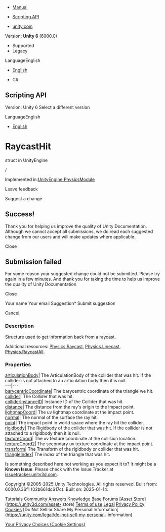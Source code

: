 [ ]()

  * [Manual](../Manual/index.html)
  * [Scripting API](../ScriptReference/index.html)

  * [unity.com](https://unity.com/)

Version: **Unity 6** (6000.0)

  * Supported
  * Legacy

LanguageEnglish

  * [English]()

  * C#

[ ](https://docs.unity3d.com)

## Scripting API

Version: Unity 6 Select a different version

LanguageEnglish

  * [English]()

# RaycastHit

struct in UnityEngine

/

Implemented in:[UnityEngine.PhysicsModule](UnityEngine.PhysicsModule.html)

Leave feedback

Suggest a change

## Success!

Thank you for helping us improve the quality of Unity Documentation. Although
we cannot accept all submissions, we do read each suggested change from our
users and will make updates where applicable.

Close

## Submission failed

For some reason your suggested change could not be submitted. Please <a>try
again</a> in a few minutes. And thank you for taking the time to help us
improve the quality of Unity Documentation.

Close

Your name Your email Suggestion* Submit suggestion

Cancel

[ ]()

### Description

Structure used to get information back from a raycast.

Additional resources: [Physics.Raycast](Physics.Raycast.html),
[Physics.Linecast](Physics.Linecast.html),
[Physics.RaycastAll](Physics.RaycastAll.html).

### Properties

[articulationBody](RaycastHit-articulationBody.html)| The ArticulationBody of
the collider that was hit. If the collider is not attached to an articulation
body then it is null.  
---|---  
[barycentricCoordinate](RaycastHit-barycentricCoordinate.html)| The
barycentric coordinate of the triangle we hit.  
[collider](RaycastHit-collider.html)| The Collider that was hit.  
[colliderInstanceID](RaycastHit-colliderInstanceID.html)| Instance ID of the
Collider that was hit.  
[distance](RaycastHit-distance.html)| The distance from the ray's origin to
the impact point.  
[lightmapCoord](RaycastHit-lightmapCoord.html)| The uv lightmap coordinate at
the impact point.  
[normal](RaycastHit-normal.html)| The normal of the surface the ray hit.  
[point](RaycastHit-point.html)| The impact point in world space where the ray
hit the collider.  
[rigidbody](RaycastHit-rigidbody.html)| The Rigidbody of the collider that was
hit. If the collider is not attached to a rigidbody then it is null.  
[textureCoord](RaycastHit-textureCoord.html)| The uv texture coordinate at the
collision location.  
[textureCoord2](RaycastHit-textureCoord2.html)| The secondary uv texture
coordinate at the impact point.  
[transform](RaycastHit-transform.html)| The Transform of the rigidbody or
collider that was hit.  
[triangleIndex](RaycastHit-triangleIndex.html)| The index of the triangle that
was hit.  
  
Is something described here not working as you expect it to? It might be a
**Known Issue**. Please check with the Issue Tracker at
[issuetracker.unity3d.com](https://issuetracker.unity3d.com).

Copyright ©2005-2025 Unity Technologies. All rights reserved. Built from:
6000.0.36f1 (02b661dc617c). Built on: 2025-01-14.

[Tutorials](https://unity3d.com/learn) [Community
Answers](https://answers.unity3d.com) [Knowledge
Base](https://support.unity3d.com/hc/en-us)
[Forums](https://forum.unity3d.com) [Asset Store](https://unity3d.com/asset-
store) [Terms of use](https://docs.unity3d.com/Manual/TermsOfUse.html)
[Legal](https://unity.com/legal) [Privacy
Policy](https://unity.com/legal/privacy-policy)
[Cookies](https://unity.com/legal/cookie-policy) [Do Not Sell or Share My
Personal Information](https://unity.com/legal/do-not-sell-my-personal-
information)

[Your Privacy Choices (Cookie Settings)](javascript:void\(0\);)


